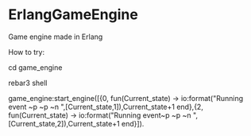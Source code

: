 # ErlangGameEngine
Game engine made in Erlang

How to try:

cd game_engine

rebar3 shell

game_engine:start_engine([{0, fun(Current_state) -> io:format("Running event ~p ~p ~n ",[Current_state,1]),Current_state+1 end},{2, fun(Current_state) -> io:format("Running event~p ~p ~n ",[Current_state,2]),Current_state+1 end}]).
